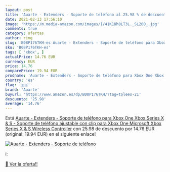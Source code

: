 ```yaml
---
layout: post
title: 'Auarte - Extenders - Soporte de teléfono al 25.98 % de descuento'
date: 2021-02-13 17:56:10
image: 'https://m.media-amazon.com/images/I/41K1Dh0LT3L._SL200_.jpg'
comments: true
category: ofertas
author: ring
slug: 'B08P176TKH-es Auarte - Extenders - Soporte de teléfono para Xbox One...'
sku: 'B08P176TKH-es'
tags: [ 'xbox', ]
actualPrice: 14.76 EUR
currency: EUR
price: 14.76
comparePrice: 19.94 EUR
prodname: 'Auarte - Extenders - Soporte de teléfono para Xbox One Xbox Series X & S - Soporte de teléfono ajustable con clip para Xbox One Microsoft Xbox Series X & S Wireless Controller'
country: 'es'
flag: '🇪🇸'
brand: 'Auarte'
buyurl: 'https://www.amazon.es/dp/B08P176TKH/?tag=tolees-21'
descuento: '25.98'
average: '14.76'
---
```


Está [Auarte - Extenders - Soporte de teléfono para Xbox One Xbox Series X & S - Soporte de teléfono ajustable con clip para Xbox One Microsoft Xbox Series X & S Wireless Controller](https://www.amazon.es/dp/B08P176TKH/?tag=tolees-21) con 25.98 de descuento por 14.76 EUR (original: 19.94 EUR) en el siguiente enlace!

[![Auarte - Extenders - Soporte de teléfono](https://m.media-amazon.com/images/I/41K1Dh0LT3L._SL200_.jpg)](https://www.amazon.es/dp/B08P176TKH/?tag=tolees-21)

ℹ️:


[🛒 Ver la oferta!!](https://www.amazon.es/dp/B08P176TKH/?tag=tolees-21)
